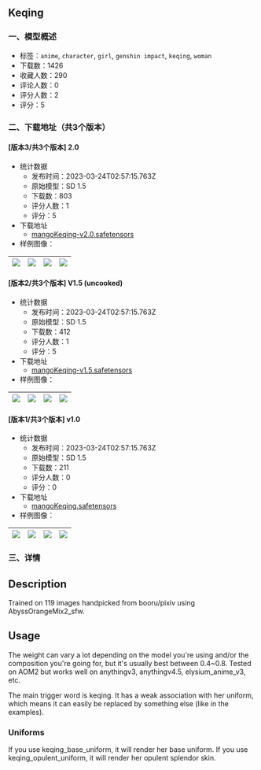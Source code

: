 ## Keqing
### 一、模型概述

- 标签：`anime`, `character`, `girl`, `genshin impact`, `keqing`, `woman`
- 下载数：1426
- 收藏人数：290
- 评论人数：0
- 评分人数：2
- 评分：5

### 二、下载地址（共3个版本）

#### [版本3/共3个版本] 2.0

- 统计数据
  - 发布时间：2023-03-24T02:57:15.763Z
  - 原始模型：SD 1.5
  - 下载数：803
  - 评分人数：1
  - 评分：5
- 下载地址
  - [mangoKeqing-v2.0.safetensors](https://civitai.com/api/download/models/28182)
- 样例图像：

| <img src="https://image.civitai.com/xG1nkqKTMzGDvpLrqFT7WA/be13bdc3-2cb3-4afb-b96d-a809fa34ac41/width=450/763597.jpeg" /> | <img src="https://image.civitai.com/xG1nkqKTMzGDvpLrqFT7WA/e169c50d-dde4-40c2-503f-6096ed355100/width=450/317022.jpeg" /> | <img src="https://image.civitai.com/xG1nkqKTMzGDvpLrqFT7WA/162c55d0-08a2-4f76-d637-6bbd81b79900/width=450/317021.jpeg" /> | <img src="https://image.civitai.com/xG1nkqKTMzGDvpLrqFT7WA/401019ad-1a2a-45ac-68cf-366f157b9500/width=450/317020.jpeg" /> |
| ---- | ---- | ---- | ---- |

#### [版本2/共3个版本] V1.5 (uncooked)

- 统计数据
  - 发布时间：2023-03-24T02:57:15.763Z
  - 原始模型：SD 1.5
  - 下载数：412
  - 评分人数：1
  - 评分：5
- 下载地址
  - [mangoKeqing-v1.5.safetensors](https://civitai.com/api/download/models/14566)
- 样例图像：

| <img src="https://image.civitai.com/xG1nkqKTMzGDvpLrqFT7WA/86077e64-d36f-4691-6c85-d685e89c6300/width=450/142613.jpeg" /> | <img src="https://image.civitai.com/xG1nkqKTMzGDvpLrqFT7WA/43fd6116-66f1-4ac6-57c5-9fa90a32d400/width=450/142612.jpeg" /> | <img src="https://image.civitai.com/xG1nkqKTMzGDvpLrqFT7WA/7f5b54a9-d511-4e25-fa6e-86ecbf9a8e00/width=450/142611.jpeg" /> | <img src="https://image.civitai.com/xG1nkqKTMzGDvpLrqFT7WA/8a25bd41-40b9-4e04-66f9-fca7ced3c800/width=450/142610.jpeg" /> |
| ---- | ---- | ---- | ---- |

#### [版本1/共3个版本] v1.0

- 统计数据
  - 发布时间：2023-03-24T02:57:15.763Z
  - 原始模型：SD 1.5
  - 下载数：211
  - 评分人数：0
  - 评分：0
- 下载地址
  - [mangoKeqing.safetensors](https://civitai.com/api/download/models/14169)
- 样例图像：

| <img src="https://image.civitai.com/xG1nkqKTMzGDvpLrqFT7WA/a10c093d-429a-4340-05ab-a332739f2b00/width=450/137898.jpeg" /> | <img src="https://image.civitai.com/xG1nkqKTMzGDvpLrqFT7WA/98d734f4-b4e4-499f-8f88-580ddcfab800/width=450/137904.jpeg" /> | <img src="https://image.civitai.com/xG1nkqKTMzGDvpLrqFT7WA/b530c6a3-1ca7-4cbb-ecbd-80130c748400/width=450/137903.jpeg" /> | <img src="https://image.civitai.com/xG1nkqKTMzGDvpLrqFT7WA/32768a67-af53-4363-fda0-b8ceb7e07a00/width=450/137902.jpeg" /> |
| ---- | ---- | ---- | ---- |


### 三、详情
<h2>Description</h2><p>Trained on 119 images handpicked from booru/pixiv using AbyssOrangeMix2_sfw. </p><h2>Usage</h2><p>The weight can vary a lot depending on the model you're using and/or the composition you're going for, but it's usually best between 0.4~0.8. Tested on AOM2 but works well on anythingv3, anythingv4.5, elysium_anime_v3, etc.</p><p>The main trigger word is keqing. It has a weak association with her uniform, which means it can easily be replaced by something else (like in the examples).</p><h3>Uniforms</h3><p>If you use keqing_base_uniform, it will render her base uniform. If you use keqing_opulent_uniform, it will render her opulent splendor skin.</p>